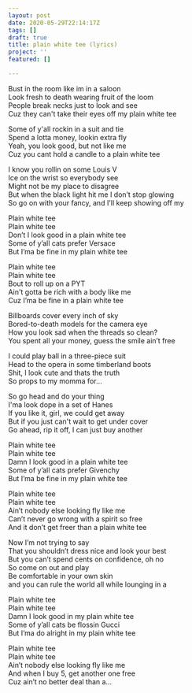 ```yaml
---
layout: post
date: 2020-05-29T22:14:17Z
tags: []
draft: true
title: plain white tee (lyrics)
project: ''
featured: []

---
```

Bust in the room like im in a saloon   
Look fresh to death wearing fruit of the loom   
People break necks just to look and see   
Cuz they can't take their eyes off my plain white tee   
  
Some of y'all rockin in a suit and tie   
Spend a lotta money, lookin extra fly   
Yeah, you look good, but not like me   
Cuz you cant hold a candle to a plain white tee   
  
I know you rollin on some Louis V   
Ice on the wrist so everybody see   
Might not be my place to disagree   
But when the black light hit me I don’t stop glowing   
So go on with your fancy, and I'll keep showing off my   
  
Plain white tee   
Plain white tee   
Don’t I look good in a plain white tee   
Some of y’all cats prefer Versace   
But I’ma be fine in my plain white tee   
  
Plain white tee   
Plain white tee   
Bout to roll up on a PYT   
Ain't gotta be rich with a body like me   
Cuz I’ma be fine in a plain white tee   
  
  
Billboards cover every inch of sky   
Bored-to-death models for the camera eye   
How you look sad when the threads so clean?   
You spent all your money, guess the smile ain’t free   
  
I could play ball in a three-piece suit   
Head to the opera in some timberland boots   
Shit, I look cute and thats the truth   
So props to my momma for…   
  
  
So go head and do your thing   
I'ma look dope in a set of Hanes   
If you like it, girl, we could get away   
But if you just can't wait to get under cover   
Go ahead, rip it off, I can just buy another   
  
Plain white tee   
Plain white tee   
Damn I look good in a plain white tee   
Some of y’all cats prefer Givenchy   
But I’ma be fine in my plain white tee   
  
Plain white tee   
Plain white tee   
Ain’t nobody else looking fly like me   
Can’t never go wrong with a spirit so free   
And it don’t get freer than a plain white tee   
  
  
Now I’m not trying to say   
That you shouldn’t dress nice and look your best   
But you can’t spend cents on confidence, oh no   
So come on out and play   
Be comfortable in your own skin   
and you can rule the world all while lounging in a   
  
  
Plain white tee   
Plain white tee   
Damn I look good in my plain white tee   
Some of y’all cats be flossin Gucci   
But I’ma do alright in my plain white tee   
  
Plain white tee   
Plain white tee   
Ain’t nobody else looking fly like me   
And when I buy 5, get another one free   
Cuz ain’t no better deal than a…